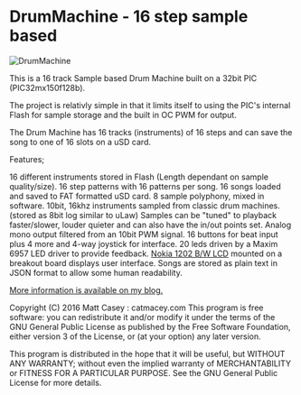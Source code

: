 DrumMachine - 16 step sample based
==================================

![DrumMachine](https://catmacey.files.wordpress.com/2013/08/img_36251.jpg?w=869)

This is a 16 track Sample based Drum Machine built on a 32bit PIC (PIC32mx150f128b).

The project is relativly simple in that it limits itself to using the PIC's internal Flash for sample storage and the built in OC PWM for output. 

The Drum Machine has 16 tracks (instruments) of 16 steps and can save the song to one of 16 slots on a uSD card.

Features;

16 different instruments stored in Flash (Length dependant on sample quality/size).
16 step patterns with 16 patterns per song.
16 songs loaded and saved to FAT formatted uSD card.
8 sample polyphony, mixed in software.
10bit, 16khz instruments sampled from classic drum machines. (stored as 8bit log similar to uLaw)
Samples can be "tuned" to playback faster/slower, louder quieter and can also have the in/out points set.
Analog mono output filtered from an 10bit PWM signal.
16 buttons for beat input plus 4 more and 4-way joystick for interface.
20 leds driven by a Maxim 6957 LED driver to provide feedback.
[Nokia 1202 B/W LCD](https://github.com/Catmacey/Nokia1202LCD-breakout) mounted on a breakout board displays user interface.
Songs are stored as plain text in JSON format to allow some human readability.


[More information is available on my blog.](https://catmacey.wordpress.com/tag/drum-machine/)


Copyright (C) 2016 Matt Casey : catmacey.com
This program is free software: you can redistribute it and/or modify it under the terms of the GNU General Public License as published by the Free Software Foundation, either version 3 of the License, or (at your option) any later version.
	
This program is distributed in the hope that it will be useful, but WITHOUT ANY WARRANTY; without even the implied warranty of MERCHANTABILITY or FITNESS FOR A PARTICULAR PURPOSE.  See the GNU General Public License for more details.

